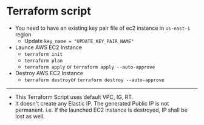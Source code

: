 # Terraform script

- You need to have an existing key pair file of ec2 instance in `us-east-1` region
  - Update `key_name = "UPDATE_KEY_PAIR_NAME"`
- Launce AWS EC2 Instance
  - `terraform init`
  - `terraform plan`
  - `terraform apply` or `terraform apply --auto-approve`
- Destroy AWS EC2 Instance
  - `terraform destroy`or `terraform destroy --auto-approve`

---

- This Terraform Script uses default VPC, IG, RT.
- It doesn't create any Elastic IP. The generated Public IP is not permanent. i.e. If the launched EC2 instance is destroyed, IP shall be lost as well.
